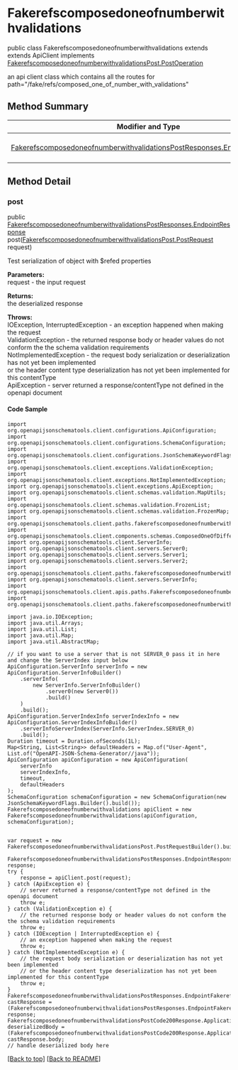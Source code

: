# Fakerefscomposedoneofnumberwithvalidations

public class Fakerefscomposedoneofnumberwithvalidations extends extends ApiClient implements
[FakerefscomposedoneofnumberwithvalidationsPost.PostOperation](../../paths/fakerefscomposedoneofnumberwithvalidations/FakerefscomposedoneofnumberwithvalidationsPost.md#postoperation)

an api client class which contains all the routes for path="/fake/refs/composed_one_of_number_with_validations"

## Method Summary
| Modifier and Type | Method and Description |
| ----------------- | ---------------------- |
| [FakerefscomposedoneofnumberwithvalidationsPostResponses.EndpointResponse](../../paths/fakerefscomposedoneofnumberwithvalidations/post/FakerefscomposedoneofnumberwithvalidationsPostResponses.md#endpointresponse) | [post](#post)([FakerefscomposedoneofnumberwithvalidationsPost.PostRequest](../../paths/fakerefscomposedoneofnumberwithvalidations/FakerefscomposedoneofnumberwithvalidationsPost.md#postrequest) request)<br>Test serialization of object with $refed properties |

## Method Detail

### post
public [FakerefscomposedoneofnumberwithvalidationsPostResponses.EndpointResponse](../../paths/fakerefscomposedoneofnumberwithvalidations/post/FakerefscomposedoneofnumberwithvalidationsPostResponses.md#endpointresponse) post([FakerefscomposedoneofnumberwithvalidationsPost.PostRequest](../../paths/fakerefscomposedoneofnumberwithvalidations/FakerefscomposedoneofnumberwithvalidationsPost.md#postrequest) request)

Test serialization of object with $refed properties

**Parameters:**<br>
request - the input request

**Returns:**<br>
the deserialized response

**Throws:**<br>
IOException, InterruptedException - an exception happened when making the request<br>
ValidationException - the returned response body or header values do not conform the the schema validation requirements<br>
NotImplementedException - the request body serialization or deserialization has not yet been implemented<br>
                          or the header content type deserialization has not yet been implemented for this contentType<br>
ApiException - server returned a response/contentType not defined in the openapi document<br>

#### Code Sample
```
import org.openapijsonschematools.client.configurations.ApiConfiguration;
import org.openapijsonschematools.client.configurations.SchemaConfiguration;
import org.openapijsonschematools.client.configurations.JsonSchemaKeywordFlags;
import org.openapijsonschematools.client.exceptions.ValidationException;
import org.openapijsonschematools.client.exceptions.NotImplementedException;
import org.openapijsonschematools.client.exceptions.ApiException;
import org.openapijsonschematools.client.schemas.validation.MapUtils;
import org.openapijsonschematools.client.schemas.validation.FrozenList;
import org.openapijsonschematools.client.schemas.validation.FrozenMap;
import org.openapijsonschematools.client.paths.fakerefscomposedoneofnumberwithvalidations.post.FakerefscomposedoneofnumberwithvalidationsPostRequestBody;
import org.openapijsonschematools.client.components.schemas.ComposedOneOfDifferentTypes;
import org.openapijsonschematools.client.ServerInfo;
import org.openapijsonschematools.client.servers.Server0;
import org.openapijsonschematools.client.servers.Server1;
import org.openapijsonschematools.client.servers.Server2;
import org.openapijsonschematools.client.paths.fakerefscomposedoneofnumberwithvalidations.post.responses.FakerefscomposedoneofnumberwithvalidationsPostCode200Response;
import org.openapijsonschematools.client.servers.ServerInfo;
import org.openapijsonschematools.client.apis.paths.Fakerefscomposedoneofnumberwithvalidations;
import org.openapijsonschematools.client.paths.fakerefscomposedoneofnumberwithvalidations.post.FakerefscomposedoneofnumberwithvalidationsPostResponses;

import java.io.IOException;
import java.util.Arrays;
import java.util.List;
import java.util.Map;
import java.util.AbstractMap;

// if you want to use a server that is not SERVER_0 pass it in here and change the ServerIndex input below
ApiConfiguration.ServerInfo serverInfo = new ApiConfiguration.ServerInfoBuilder()
    .serverInfo(
        new ServerInfo.ServerInfoBuilder()
            .server0(new Server0())
            .build()
    )
    .build();
ApiConfiguration.ServerIndexInfo serverIndexInfo = new ApiConfiguration.ServerIndexInfoBuilder()
    .serverInfoServerIndex(ServerInfo.ServerIndex.SERVER_0)
    .build();
Duration timeout = Duration.ofSeconds(1L);
Map<String, List<String>> defaultHeaders = Map.of("User-Agent", List.of("OpenAPI-JSON-Schema-Generator//java"));
ApiConfiguration apiConfiguration = new ApiConfiguration(
    serverInfo
    serverIndexInfo,
    timeout,
    defaultHeaders
);
SchemaConfiguration schemaConfiguration = new SchemaConfiguration(new JsonSchemaKeywordFlags.Builder().build());
Fakerefscomposedoneofnumberwithvalidations apiClient = new Fakerefscomposedoneofnumberwithvalidations(apiConfiguration, schemaConfiguration);


var request = new FakerefscomposedoneofnumberwithvalidationsPost.PostRequestBuilder().build();

FakerefscomposedoneofnumberwithvalidationsPostResponses.EndpointResponse response;
try {
    response = apiClient.post(request);
} catch (ApiException e) {
    // server returned a response/contentType not defined in the openapi document
    throw e;
} catch (ValidationException e) {
    // the returned response body or header values do not conform the the schema validation requirements
    throw e;
} catch (IOException | InterruptedException e) {
    // an exception happened when making the request
    throw e;
} catch (NotImplementedException e) {
    // the request body serialization or deserialization has not yet been implemented
    // or the header content type deserialization has not yet been implemented for this contentType
    throw e;
}
FakerefscomposedoneofnumberwithvalidationsPostResponses.EndpointFakerefscomposedoneofnumberwithvalidationsPostCode200Response castResponse = (FakerefscomposedoneofnumberwithvalidationsPostResponses.EndpointFakerefscomposedoneofnumberwithvalidationsPostCode200Response) response;
FakerefscomposedoneofnumberwithvalidationsPostCode200Response.ApplicationjsonResponseBody deserializedBody = (FakerefscomposedoneofnumberwithvalidationsPostCode200Response.ApplicationjsonResponseBody) castResponse.body;
// handle deserialized body here
```
[[Back to top]](#top) [[Back to README]](../../../README.md)
